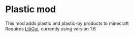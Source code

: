 # Plastic mod
This mod adds plastic and plastic-by products to minecraft<br>
Requires [LibGui](https://github.com/CottonMC/LibGui/releases), currently using version 1.6
